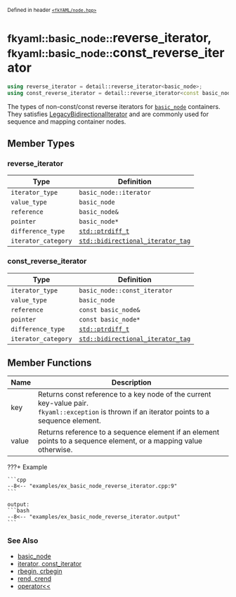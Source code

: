<small>Defined in header [`<fkYAML/node.hpp>`](https://github.com/fktn-k/fkYAML/blob/develop/include/fkYAML/node.hpp)</small>

# <small>fkyaml::basic_node::</small>reverse_iterator, <small>fkyaml::basic_node::</small>const_reverse_iterator

```cpp
using reverse_iterator = detail::reverse_iterator<basic_node>;
using const_reverse_iterator = detail::reverse_iterator<const basic_node>;
```

The types of non-const/const reverse iterators for [`basic_node`](index.md) containers.  
They satisfies [LegacyBidirectionalIterator](https://en.cppreference.com/w/cpp/named_req/BidirectionalIterator) and are commonly used for sequence and mapping container nodes.  

## Member Types

### reverse_iterator
| Type                | Definition                                                                                    |
| ------------------- | --------------------------------------------------------------------------------------------- |
| `iterator_type`     | `basic_node::iterator`                                                                                  |
| `value_type`        | `basic_node`                                                                                  |
| `reference`         | `basic_node&`                                                                                 |
| `pointer`           | `basic_node*`                                                                                 |
| `difference_type`   | [`std::ptrdiff_t`](https://en.cppreference.com/w/cpp/types/ptrdiff_t)                         |
| `iterator_category` | [`std::bidirectional_iterator_tag`](https://en.cppreference.com/w/cpp/iterator/iterator_tags) |

### const_reverse_iterator
| Type                | Definition                                                                                    |
| ------------------- | --------------------------------------------------------------------------------------------- |
| `iterator_type`     | `basic_node::const_iterator`                                                                                  |
| `value_type`        | `basic_node`                                                                                  |
| `reference`         | `const basic_node&`                                                                           |
| `pointer`           | `const basic_node*`                                                                           |
| `difference_type`   | [`std::ptrdiff_t`](https://en.cppreference.com/w/cpp/types/ptrdiff_t)                         |
| `iterator_category` | [`std::bidirectional_iterator_tag`](https://en.cppreference.com/w/cpp/iterator/iterator_tags) |

## Member Functions

| Name  | Description                                                                                                                                        |
| ----- | -------------------------------------------------------------------------------------------------------------------------------------------------- |
| key   | Returns const reference to a key node of the current key-value pair.<br>`fkyaml::exception` is thrown if an iterator points to a sequence element. |
| value | Returns reference to a sequence element if an element points to a sequence element, or a mapping value otherwise.                                  |

???+ Example

    ```cpp
    --8<-- "examples/ex_basic_node_reverse_iterator.cpp:9"
    ```

    output:
    ```bash
    --8<-- "examples/ex_basic_node_reverse_iterator.output"
    ```

### **See Also**

* [basic_node](index.md)
* [iterator, const_iterator](iterator.md)
* [rbegin, crbegin](rbegin.md)
* [rend, crend](rend.md)
* [operator<<](insertion_operator.md)
